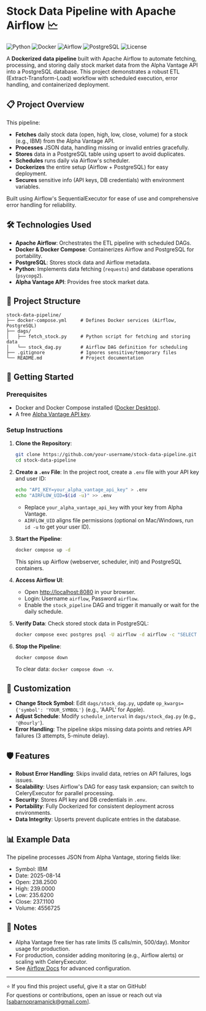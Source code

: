 # Stock Data Pipeline with Apache Airflow 🗠

![Python](https://img.shields.io/badge/Python-3.8%2B-blue)
![Docker](https://img.shields.io/badge/Docker-Compose-blue)
![Airflow](https://img.shields.io/badge/Apache%20Airflow-2.10.0-orange)
![PostgreSQL](https://img.shields.io/badge/PostgreSQL-13-green)
![License](https://img.shields.io/badge/License-MIT-yellow)

A **Dockerized data pipeline** built with Apache Airflow to automate fetching, processing, and storing daily stock market data from the Alpha Vantage API into a PostgreSQL database. This project demonstrates a robust ETL (Extract-Transform-Load) workflow with scheduled execution, error handling, and containerized deployment.

## 📋 Project Overview

This pipeline:
- **Fetches** daily stock data (open, high, low, close, volume) for a stock (e.g., IBM) from the Alpha Vantage API.
- **Processes** JSON data, handling missing or invalid entries gracefully.
- **Stores** data in a PostgreSQL table using upsert to avoid duplicates.
- **Schedules** runs daily via Airflow's scheduler.
- **Dockerizes** the entire setup (Airflow + PostgreSQL) for easy deployment.
- **Secures** sensitive info (API keys, DB credentials) with environment variables.

Built using Airflow's SequentialExecutor for ease of use and comprehensive error handling for reliability.

## 🛠️ Technologies Used
- **Apache Airflow**: Orchestrates the ETL pipeline with scheduled DAGs.
- **Docker & Docker Compose**: Containerizes Airflow and PostgreSQL for portability.
- **PostgreSQL**: Stores stock data and Airflow metadata.
- **Python**: Implements data fetching (`requests`) and database operations (`psycopg2`).
- **Alpha Vantage API**: Provides free stock market data.

## 📂 Project Structure
```
stock-data-pipeline/
├── docker-compose.yml     # Defines Docker services (Airflow, PostgreSQL)
├── dags/
│   ├── fetch_stock.py     # Python script for fetching and storing data
│   └── stock_dag.py       # Airflow DAG definition for scheduling
├── .gitignore             # Ignores sensitive/temporary files
└── README.md              # Project documentation
```

## 🚀 Getting Started

### Prerequisites
- Docker and Docker Compose installed ([Docker Desktop](https://www.docker.com/products/docker-desktop)).
- A free [Alpha Vantage API key](https://www.alphavantage.co/support/#api-key).

### Setup Instructions
1. **Clone the Repository**:
   ```bash
   git clone https://github.com/your-username/stock-data-pipeline.git
   cd stock-data-pipeline
   ```

2. **Create a `.env` File**:
   In the project root, create a `.env` file with your API key and user ID:
   ```bash
   echo "API_KEY=your_alpha_vantage_api_key" > .env
   echo "AIRFLOW_UID=$(id -u)" >> .env
   ```
   - Replace `your_alpha_vantage_api_key` with your key from Alpha Vantage.
   - `AIRFLOW_UID` aligns file permissions (optional on Mac/Windows, run `id -u` to get your user ID).

3. **Start the Pipeline**:
   ```bash
   docker compose up -d
   ```
   This spins up Airflow (webserver, scheduler, init) and PostgreSQL containers.

4. **Access Airflow UI**:
   - Open [http://localhost:8080](http://localhost:8080) in your browser.
   - Login: Username `airflow`, Password `airflow`.
   - Enable the `stock_pipeline` DAG and trigger it manually or wait for the daily schedule.

5. **Verify Data**:
   Check stored stock data in PostgreSQL:
   ```bash
   docker compose exec postgres psql -U airflow -d airflow -c "SELECT * FROM stock_data LIMIT 5;"
   ```

6. **Stop the Pipeline**:
   ```bash
   docker compose down
   ```
   To clear data: `docker compose down -v`.

## 🔧 Customization
- **Change Stock Symbol**: Edit `dags/stock_dag.py`, update `op_kwargs={'symbol': 'YOUR_SYMBOL'}` (e.g., 'AAPL' for Apple).
- **Adjust Schedule**: Modify `schedule_interval` in `dags/stock_dag.py` (e.g., `'@hourly'`).
- **Error Handling**: The pipeline skips missing data points and retries API failures (3 attempts, 5-minute delay).

## 🛡️ Features
- **Robust Error Handling**: Skips invalid data, retries on API failures, logs issues.
- **Scalability**: Uses Airflow's DAG for easy task expansion; can switch to CeleryExecutor for parallel processing.
- **Security**: Stores API key and DB credentials in `.env`.
- **Portability**: Fully Dockerized for consistent deployment across environments.
- **Data Integrity**: Upserts prevent duplicate entries in the database.

## 📊 Example Data
The pipeline processes JSON from Alpha Vantage, storing fields like:
- Symbol: IBM
- Date: 2025-08-14
- Open: 238.2500
- High: 239.0000
- Low: 235.6200
- Close: 237.1100
- Volume: 4556725


## 📝 Notes
- Alpha Vantage free tier has rate limits (5 calls/min, 500/day). Monitor usage for production.
- For production, consider adding monitoring (e.g., Airflow alerts) or scaling with CeleryExecutor.
- See [Airflow Docs](https://airflow.apache.org/docs/apache-airflow/stable/) for advanced configuration.

---

⭐ If you find this project useful, give it a star on GitHub!  
For questions or contributions, open an issue or reach out via [sabarnopramanick@gmail.com].